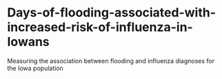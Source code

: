 # Days-of-flooding-associated-with-increased-risk-of-influenza-in-Iowans
Measuring the association between flooding and influenza diagnoses for the Iowa population
